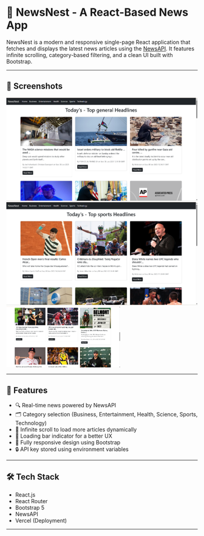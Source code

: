 # 📰 NewsNest - A React-Based News App

NewsNest is a modern and responsive single-page React application that fetches and displays the latest news articles using the [NewsAPI](https://newsapi.org/). It features infinite scrolling, category-based filtering, and a clean UI built with Bootstrap.

---

## 📸 Screenshots

<!-- Replace the image paths with your actual screenshot file paths or hosted URLs -->
<img src="screenshots/image3.png" width="600" alt="Homepage" />
<img src="screenshots/image2.png" width="600" alt="Business News" />
<img src="screenshots/image1.png" width="300" alt="Mobile View" />

---

## 🚀 Features

- 🔍 Real-time news powered by NewsAPI
- 🗂️ Category selection (Business, Entertainment, Health, Science, Sports, Technology)
- 🔄 Infinite scroll to load more articles dynamically
- 🔼 Loading bar indicator for a better UX
- 📱 Fully responsive design using Bootstrap
- 🔒 API key stored using environment variables

---

## 🛠️ Tech Stack

- React.js
- React Router
- Bootstrap 5
- NewsAPI
- Vercel (Deployment)

---
